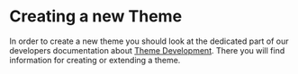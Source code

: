 # Creating a new Theme

In order to create a new theme you should look at the dedicated part of our developers documentation about [Theme
Development]. There you will find information for creating or extending a theme.



[Theme Development]: ./../../theme-development/index.md
